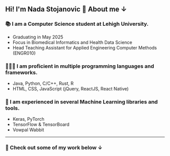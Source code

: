 ## Hi! I'm Nada Stojanovic 🌱 About me ↓

### 📚 I am a Computer Science student at Lehigh University.
- Graduating in May 2025
- Focus in Biomedical Informatics and Health Data Science
- Head Teaching Assistant for Applied Engineering Computer Methods (ENGR010)

### 👩🏻‍💻 I am proficient in multiple programming languages and frameworks.
- Java, Python, C/C++, Rust, R
- HTML, CSS, JavaScript (jQuery, ReactJS, React Native)

### 🧠 I am experienced in several Machine Learning libraries and tools.
- Keras, PyTorch
- TensorFlow & TensorBoard
- Vowpal Wabbit

---

### 👾 Check out some of my work below ↓
